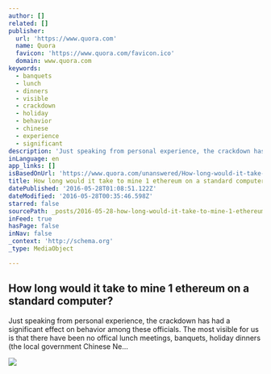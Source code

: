 ```yaml
---
author: []
related: []
publisher:
  url: 'https://www.quora.com'
  name: Quora
  favicon: 'https://www.quora.com/favicon.ico'
  domain: www.quora.com
keywords:
  - banquets
  - lunch
  - dinners
  - visible
  - crackdown
  - holiday
  - behavior
  - chinese
  - experience
  - significant
description: 'Just speaking from personal experience, the crackdown has had a significant effect on behavior among these officials. The most visible for us is that there have been no offical lunch meetings, banquets, holiday dinners (the local government Chinese Ne...'
inLanguage: en
app_links: []
isBasedOnUrl: 'https://www.quora.com/unanswered/How-long-would-it-take-to-mine-1-ethereum-on-a-standard-computer'
title: How long would it take to mine 1 ethereum on a standard computer?
datePublished: '2016-05-28T01:08:51.122Z'
dateModified: '2016-05-28T00:35:46.598Z'
starred: false
sourcePath: _posts/2016-05-28-how-long-would-it-take-to-mine-1-ethereum-on-a-standard-comp.md
inFeed: true
hasPage: false
inNav: false
_context: 'http://schema.org'
_type: MediaObject

---
```

<article style=""><h1>How long would it take to mine 1 ethereum on a standard computer?</h1><p>Just speaking from personal experience, the crackdown has had a significant effect on behavior among these officials. The most visible for us is that there have been no offical lunch meetings, banquets, holiday dinners (the local government Chinese Ne...</p><img src="https://qsf.is.quoracdn.net/-images.new_grid.fb_share_default.pnge6dde9cfa6e03c43.png" /></article>
